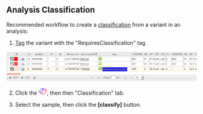 ## Analysis Classification

Recommended workflow to create a [classification](../classification/variant_classification.md) from a variant in an analysis:

1. [Tag](../analysis/tagging.md) the variant with the "RequiresClassification" tag.

![](images/variant_tagging/requires_classification.png)

2. Click the ![tags button](../images/icons/tags_colored.png), then then "Classification" tab.

3. Select the sample, then click the **[classify]** button. 
